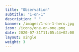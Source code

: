 ```yaml
---
title: "Observation"
subtitle: "1-on-1"
description: " "
banner: /images/1-on-1-hero.jpg
icon: /icons/one-on-one.png
date: 2020-07-31T11:05:44+02:00
layout: single
weight: 3
---
```

